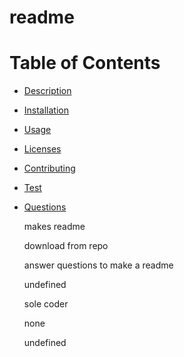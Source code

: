 # readme
# Table of Contents
* [Description](#description)
* [Installation](#installation)
* [Usage](#usage)
* [Licenses](#licenses)
* [Contributing](#contribution)
* [Test](#test)
* [Questions](#questions)

    
    makes readme


    download from repo


    answer questions to make a readme


    undefined


    sole coder


    none


    undefined
